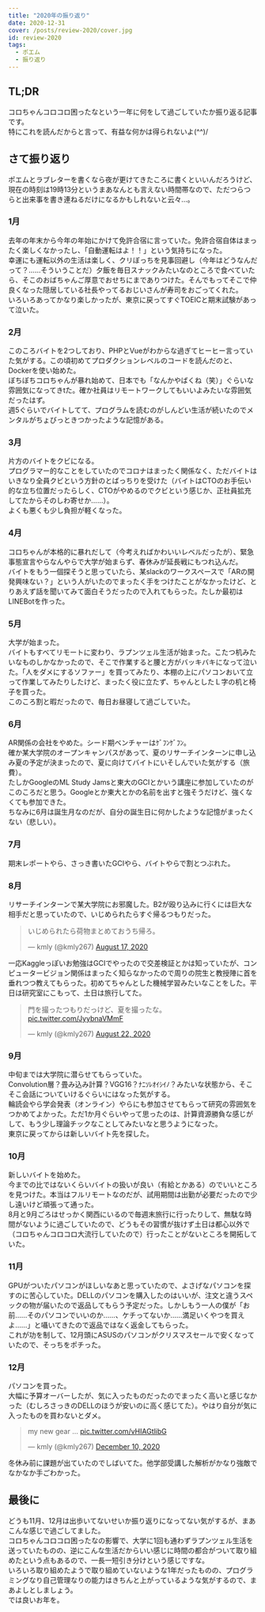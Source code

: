 ```yaml
---
title: "2020年の振り返り"
date: 2020-12-31
cover: /posts/review-2020/cover.jpg
id: review-2020
tags:
  - ポエム
  - 振り返り
---
```


## TL;DR
コロちゃんコロコロ困ったなという一年に何をして過ごしていたか振り返る記事です。  
特にこれを読んだからと言って、有益な何かは得られないよ(^^)/

## さて振り返り
ポエムとラブレターを書くなら夜が更けてきたころに書くといいんだろうけど、現在の時刻は19時13分というまあなんとも言えない時間帯なので、ただつらつらと出来事を書き連ねるだけになるかもしれないと云々...。
<!--more-->

### 1月
去年の年末から今年の年始にかけて免許合宿に言っていた。免許合宿自体はまったく楽しくなかったし、「自動運転はよ！！」という気持ちになった。  
幸運にも運転以外の生活は楽しく、クリぼっちを見事回避し（今年はどうなんだって？……そういうことだ）夕飯を毎日スナックみたいなのところで食べていたら、そこのおばちゃんご厚意でおせちにまでありつけた。そんでもってそこで仲良くなった隠居している社長やってるおじいさんが寿司をおごってくれた。  
いろいろあってかなり楽しかったが、東京に戻ってすぐTOEICと期末試験があって泣いた。

### 2月
このころバイトを2つしており、PHPとVueがわからな過ぎてヒーヒー言っていた気がする。この頃初めてプロダクションレベルのコードを読んだのと、Dockerを使い始めた。  
ぼちぼちコロちゃんが暴れ始めて、日本でも「なんかやばくね（笑）」ぐらいな雰囲気になってきtた。確か社員はリモートワークしてもいいよみたいな雰囲気だったはず。  
週5ぐらいでバイトしてて、プログラムを読むのがしんどい生活が続いたのでメンタルがちょびっときつかったような記憶がある。

### 3月
片方のバイトをクビになる。  
プログラマー的なことをしていたのでコロナはまったく関係なく、ただバイトはいきなり全員クビという方針のとばっちりを受けた（バイトはCTOのお手伝い的な立ち位置だったらしく、CTOがやめるのでクビという感じか、正社員拡充してたからそのしわ寄せか……）。  
よくも悪くも少し負担が軽くなった。

### 4月
コロちゃんが本格的に暴れだして（今考えればかわいいレベルだったが）、緊急事態宣言やらなんやらで大学が始まらず、春休みが延長戦にもつれ込んだ。  
バイトをもう一個探そうと思っていたら、某slackのワークスペースで「ARの開発興味ない？」という人がいたのでまったく手をつけたことがなかったけど、とりあえず話を聞いてみて面白そうだったので入れてもらった。たしか最初はLINEBotを作った。

### 5月
大学が始まった。  
バイトもすべてリモートに変わり、ラプンツェル生活が始まった。こたつ机みたいなものしかなかったので、そこで作業すると腰と方がバッキバキになって泣いた。「人をダメにするソファー」を買ってみたり、本棚の上にパソコンおいて立って作業してみたりしたけど、まったく役に立たず、ちゃんとしたＬ字の机と椅子を買った。  
このころ割と暇だったので、毎日お昼寝して過ごしていた。

### 6月
AR関係の会社をやめた。シード期ベンチャーはｹﾞﾌﾝｹﾞﾌﾝ。  
確か某大学院のオープンキャンパスがあって、夏のリサーチインターンに申し込み夏の予定が決まったので、夏に向けてバイトにいそしんでいた気がする（旅費）。  
たしかGoogleのML Study Jamsと東大のGCIとかいう講座に参加していたのがこのころだと思う。Googleとか東大とかの名前を出すと強そうだけど、強くなくても参加できた。  
ちなみに6月は誕生月なのだが、自分の誕生日に何かしたような記憶がまったくない（悲しい）。

### 7月
期末レポートやら、さっき書いたGCIやら、バイトやらで割とつぶれた。

### 8月
リサーチインターンで某大学院にお邪魔した。B2が殴り込みに行くには巨大な相手だと思っていたので、いじめられたらすぐ帰るつもりだった。  
<blockquote class="twitter-tweet"><p lang="ja" dir="ltr">いじめられたら荷物まとめておうち帰ろ。</p>&mdash; kmly (@kmly267) <a href="https://twitter.com/kmly267/status/1295162328510390273?ref_src=twsrc%5Etfw">August 17, 2020</a></blockquote> <script async src="https://platform.twitter.com/widgets.js" charset="utf-8"></script> 
一応Kaggleっぽいお勉強はGCIでやったので交差検証とかは知っていたが、コンピュータービジョン関係はまったく知らなかったので周りの院生と教授陣に首を垂れつつ教えてもらった。初めてちゃんとした機械学習みたいなことをした。平日は研究室にこもって、土日は旅行してた。
<blockquote class="twitter-tweet"><p lang="ja" dir="ltr">門を撮ったつもりだっけど、夏を撮ったな。 <a href="https://t.co/JyybnaVMmF">pic.twitter.com/JyybnaVMmF</a></p>&mdash; kmly (@kmly267) <a href="https://twitter.com/kmly267/status/1297033254663421952?ref_src=twsrc%5Etfw">August 22, 2020</a></blockquote> <script async src="https://platform.twitter.com/widgets.js" charset="utf-8"></script> 

### 9月
中旬までは大学院に潜らせてもらっていた。  
Convolution層？畳み込み計算？VGG16？ﾅﾆｿﾚｵｲｼｲﾉ？みたいな状態から、そこそこ会話についていけるぐらいにはなった気がする。  
輪読会やら学会発表（オンライン）やらにも参加させてもらって研究の雰囲気をつかめてよかった。ただ1か月ぐらいやって思ったのは、計算資源勝負な感じがして、もう少し理論チックなことしてみたいなと思うようになった。  
東京に戻ってからは新しいバイト先を探した。

### 10月
新しいバイトを始めた。  
今までの比ではないくらいバイトの扱いが良い（有給とかある）のでいいところを見つけた。本当はフルリモートなのだが、試用期間は出勤が必要だったので少し遠いけど頑張って通った。  
8月と9月ごろはせっかく関西にいるので毎週末旅行に行ったりして、無駄な時間がないように過ごしていたので、どうもその習慣が抜けず土日は都心以外で（コロちゃんコロコロ大流行していたので）行ったことがないところを開拓していた。

### 11月
GPUがついたパソコンがほしいなあと思っていたので、よさげなパソコンを探すのに苦心していた。DELLのパソコンを購入したのはいいが、注文と違うスペックの物が届いたので返品してもらう予定だった。しかしもう一人の僕が「お前……そのパソコンでいいのか……、ケチってないか……満足いくやつを買えよ……」と囁いてきたので返品ではなく返金してもらった。  
これが功を制して、12月頭にASUSのパソコンがクリスマスセールで安くなっていたので、そっちをポチった。

### 12月
パソコンを買った。  
大幅に予算オーバーしたが、気に入ったものだったのでまったく高いと感じなかった（むしろさっきのDELLのほうが安いのに高く感じてた）。やはり自分が気に入ったものを買わないとダメ。  
<blockquote class="twitter-tweet"><p lang="en" dir="ltr">my new gear ... <a href="https://t.co/vHIAGtlibG">pic.twitter.com/vHIAGtlibG</a></p>&mdash; kmly (@kmly267) <a href="https://twitter.com/kmly267/status/1337046033927446530?ref_src=twsrc%5Etfw">December 10, 2020</a></blockquote> <script async src="https://platform.twitter.com/widgets.js" charset="utf-8"></script> 
冬休み前に課題が出ていたのでしばいてた。他学部受講した解析がかなり強敵でなかなか手ごわかった。

## 最後に
どうも11月、12月は出歩いてないせいか振り返りになってない気がするが、まあこんな感じで過ごしてました。  
コロちゃんコロコロ困ったなの影響で、大学に1回も通わずラプンツェル生活を送っていたものの、逆にこんな生活だからいい感じに時間の都合がついて取り組めたという点もあるので、一長一短引き分けという感じですな。  
いろいろ取り組めたようで取り組めていないような1年だったものの、プログラミングなり自己管理なりの能力はきちんと上がっているような気がするので、まあよしとしましょう。  
では良いお年を。